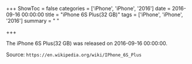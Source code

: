 +++
ShowToc = false
categories = ['iPhone', 'iPhone', '2016']
date = 2016-09-16 00:00:00
title = "iPhone 6S Plus(32 GB)"
tags = ['iPhone', 'iPhone', '2016']
summary = " "

+++

The iPhone 6S Plus(32 GB) was released on 2016-09-16 00:00:00.

Source: `https://en.wikipedia.org/wiki/IPhone_6S_Plus`


